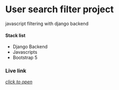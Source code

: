 # User search filter project
 javascript filtering with django backend
#### Stack list
- Django Backend
- Javascripts
- Bootstrap 5


### Live link

[_click to open_](https://django-data-search-filtering.herokuapp.com/)
 
